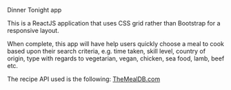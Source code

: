 Dinner Tonight app

This is a ReactJS application that uses CSS grid rather than Bootstrap for a responsive layout.

When complete, this app will have help users quickly choose a meal to cook based upon their search criteria, e.g. time taken, skill level, country of origin, type with regards to vegetarian, vegan, chicken, sea food, lamb, beef etc.

The recipe API used is the following:
[TheMealDB.com](https://www.themealdb.com/api.php)








